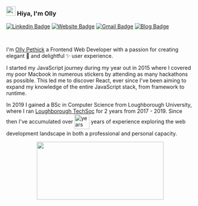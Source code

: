 ### <img src="https://media.giphy.com/media/hvRJCLFzcasrR4ia7z/giphy.gif" width="25px"> Hiya, I'm Olly 

[![Linkedin Badge](https://img.shields.io/badge/-ollypethick-blue?style=flat&logo=Linkedin&logoColor=white&link=https://www.linkedin.com/in/ollypethick/)](https://www.linkedin.com/in/ollypethick/)
[![Website Badge](https://img.shields.io/badge/-ollys.work-47CCCC?style=flat&logo=Google-Chrome&logoColor=white&link=https://ollys.work)](https://ollys.work)
[![Gmail Badge](https://img.shields.io/badge/-ollypethick-c14438?style=flat&logo=Gmail&logoColor=white&link=mailto:ollypethick@gmail.com)](mailto:ollypethick@gmail.com)
[![Blog Badge](https://img.shields.io/badge/-blog.olly.live-47CCCC?style=flat&logo=Google-Chrome&logoColor=white&link=https://blog.olly.live)](https://blog.olly.live)

<br />

I'm [Olly Pethick](https://ollys.work/) a Frontend Web Developer with a passion for creating elegant 💅 and delightful ✨ user experience.

I started my JavaScript journey during my year out in 2015 where I covered my poor Macbook in numerous stickers by attending as many hackathons as possible. This led me to discover React, ever since I've been aiming to expand my knowledge of the entire JavaScript stack, from framework to runtime.

In 2019 I gained a BSc in Computer Science from Loughborough University, where I ran 
<a href="https://linktr.ee/codelab_lboro">Loughborough TechSoc</a> for 2 years from 2017 - 2019. Since then I've accumulated over 
<span style="vertical-align: middle;">
  <img src="https://ollypolly--3d8524eca2e711f0b2a30224a6c84d84.web.val.run?year=2019&retire=2062" 
       alt="years" height="40"/>
</span> 
years of experience exploring the web development landscape in both a professional and personal capacity.


<p align="center">
<img width="340" height="155" align="center" 
     src="https://github-readme-stats.vercel.app/api/top-langs/?username=ollypolly&layout=compact&theme=react&langs_count=6&line_height=27" />
</p>



